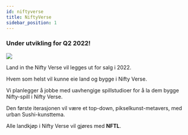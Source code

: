 ```yaml
---
id: niftyverse
title: NiftyVerse
sidebar_position: 1
---
```


### Under utvikling for Q2 2022!

![](/img/niftyverse-snarfy.gif)

Land in the Nifty Verse vil legges ut for salg i 2022.

Hvem som helst vil kunne eie land og bygge i Nifty Verse.

Vi planlegger å jobbe med uavhengige spillstudioer for å la dem bygge Nifty-spill i Nifty Verse.

Den første iterasjonen vil være et top-down, pikselkunst-metavers, med urban Sushi-kunsttema.

Alle landkjøp i Nifty Verse vil gjøres med **NFTL**.
